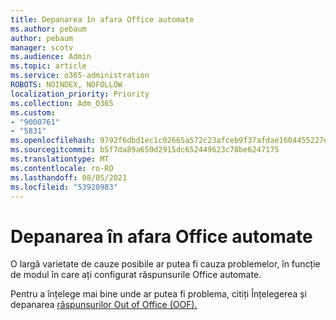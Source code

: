 ```yaml
---
title: Depanarea în afara Office automate
ms.author: pebaum
author: pebaum
manager: scotv
ms.audience: Admin
ms.topic: article
ms.service: o365-administration
ROBOTS: NOINDEX, NOFOLLOW
localization_priority: Priority
ms.collection: Adm_O365
ms.custom:
- "9000761"
- "5831"
ms.openlocfilehash: 9792f6dbd1ec1c02665a572c23afceb9f37afdae1604455227ebddb1fb8c51a8
ms.sourcegitcommit: b5f7da89a650d2915dc652449623c78be6247175
ms.translationtype: MT
ms.contentlocale: ro-RO
ms.lasthandoff: 08/05/2021
ms.locfileid: "53920983"
---
```

# <a name="troubleshooting-out-of-office-automatic-replies"></a>Depanarea în afara Office automate

O largă varietate de cauze posibile ar putea fi cauza problemelor, în funcție de modul în care ați configurat răspunsurile Office automate.

Pentru a înțelege mai bine unde ar putea fi problema, citiți Înțelegerea și depanarea [răspunsurilor Out of Office (OOF).](/exchange/troubleshoot/email-delivery/understand-troubleshoot-oof-replies)